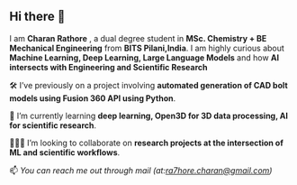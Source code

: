 ## Hi there 👋

<!--
**charanxra7hore/charanxra7hore** is a ✨ _special_ ✨ repository because its `README.md` (this file) appears on your GitHub profile.

Here are some ideas to get you started:

- 🔭 I’m currently working on ...
- 🌱 I’m currently learning ...
- 👯 I’m looking to collaborate on ...
- 🤔 I’m looking for help with ...
- 💬 Ask me about ...
- 📫 How to reach me: ...
- 😄 Pronouns: ...
- ⚡ Fun fact: ...
-->

I am **Charan Rathore** , a dual degree student in **MSc. Chemistry + BE Mechanical Engineering** from **BITS Pilani,India**.
I am highly curious about **Machine Learning, Deep Learning, Large Language Models** and how **AI intersects with Engineering and Scientific Research**

🛠 I’ve previously on a project involving **automated generation of CAD bolt models using Fusion 360 API using Python**.

🌱 I’m currently learning **deep learning, Open3D for 3D data processing, AI for scientific research**.

🧑‍🤝‍🧑 I’m looking to collaborate on **research projects at the intersection of ML and scientific workflows**.

📫 *You can reach me out through mail (at:ra7hore.charan@gmail.com)*


